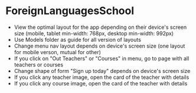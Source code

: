 # ForeignLanguagesSchool
- View the optimal layout for the app depending on their device's screen size (mobile, tablet min-width: 768px, desktop min-width: 992px)
- Use Models folder as guide for all version of layouts
- Change menu nav layout depends on device's screen size (one layout for mobile verson, mutual for other)
- If you click on "Out Teachers" or "Courses" in menu, go to page with all teachers or courses
- Change shape of form "Sign up today" depends on device's screen size
- If you click any teacher image, open the card of the teacher with details
- If you click any course image, open the card of the teacher with details
